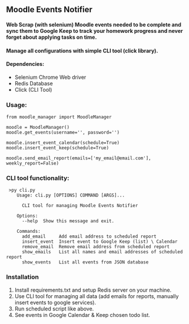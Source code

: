 ## Moodle Events Notifier

#### Web Scrap (with selenium) Moodle events needed to be complete and sync them to Google Keep to track your homework progress and never forget about applying tasks on time.
#### Manage all configurations with simple CLI tool (click library).

#### Dependencies:
- Selenium Chrome Web driver
- Redis Database
- Click (CLI Tool)

### Usage:
```
from moodle_manager import MoodleManager

moodle = MoodleManager()
moodle.get_events(username='', password='')

moodle.insert_event_calendar(schedule=True)
moodle.insert_event_keep(schedule=True)

moodle.send_email_report(emails=['my_email@email.com'], weekly_report=False)
```

### CLI tool functionality:
```
 >py cli.py
    Usage: cli.py [OPTIONS] COMMAND [ARGS]...
    
      CLI tool for managing Moodle Events Notifier
    
    Options:
      --help  Show this message and exit.
    
    Commands:
      add_email     Add email address to scheduled report
      insert_event  Insert event to Google Keep (list) \ Calendar
      remove_email  Remove email address from scheduled report
      show_emails   List all names and email addresses of scheduled report
      show_events   List all events from JSON database
```

### Installation
1. Install requirements.txt and setup Redis server on your machine.
2. Use CLI tool for managing all data (add emails for reports, manually insert events to google services).
3. Run scheduled script like above.
4. See events in Google Calendar & Keep chosen todo list.
